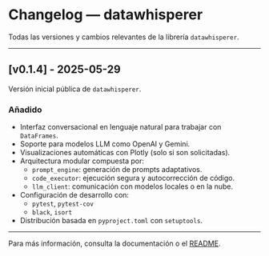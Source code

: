 # Changelog — datawhisperer

Todas las versiones y cambios relevantes de la librería `datawhisperer`.

---

## [v0.1.4] - 2025-05-29

Versión inicial pública de `datawhisperer`.

###  Añadido
- Interfaz conversacional en lenguaje natural para trabajar con `DataFrames`.
- Soporte para modelos LLM como OpenAI y Gemini.
- Visualizaciones automáticas con Plotly (solo si son solicitadas).
- Arquitectura modular compuesta por:
  - `prompt_engine`: generación de prompts adaptativos.
  - `code_executor`: ejecución segura y autocorrección de código.
  - `llm_client`: comunicación con modelos locales o en la nube.
- Configuración de desarrollo con:
  - `pytest`, `pytest-cov`
  - `black`, `isort`
- Distribución basada en `pyproject.toml` con `setuptools`.

---

Para más información, consulta la documentación o el [README](./README.md).
